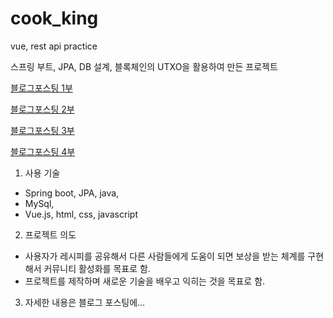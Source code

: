 # cook_king
vue, rest api practice

스프링 부트, JPA, DB 설계, 블록체인의 UTXO을 활용하여 만든 프로젝트

[블로그포스팅 1부](https://velog.io/@a45hvn/%ED%94%84%EB%A1%9C%EC%A0%9D%ED%8A%B8-%ED%9B%84%EA%B8%B0-3%EB%B6%80%EC%9E%91-%EB%A0%88%EC%8B%9C%ED%94%BC-%EA%B3%B5%EC%9C%A0-%EB%B0%8F-%EB%B8%94%EB%A1%9D%EC%B2%B4%EC%9D%B8-%EA%B3%B5%EB%B6%80-1%EB%B6%80)

[블로그포스팅 2부](https://velog.io/@a45hvn/%ED%94%84%EB%A1%9C%EC%A0%9D%ED%8A%B8-%ED%9B%84%EA%B8%B0-3%EB%B6%80%EC%9E%91-%EB%A0%88%EC%8B%9C%ED%94%BC-%EA%B3%B5%EC%9C%A0-%EB%B0%8F-%EB%B8%94%EB%A1%9D%EC%B2%B4%EC%9D%B8-%EA%B3%B5%EB%B6%80-2%EB%B6%80)

[블로그포스팅 3부](https://velog.io/@a45hvn/%ED%94%84%EB%A1%9C%EC%A0%9D%ED%8A%B8-%ED%9B%84%EA%B8%B0-3%EB%B6%80%EC%9E%91-%EB%A0%88%EC%8B%9C%ED%94%BC-%EA%B3%B5%EC%9C%A0-%EB%B0%8F-%EB%B8%94%EB%A1%9D%EC%B2%B4%EC%9D%B8-%EA%B3%B5%EB%B6%80-3%EB%B6%80)

[블로그포스팅 4부](https://velog.io/@a45hvn/%ED%94%84%EB%A1%9C%EC%A0%9D%ED%8A%B8-%ED%9B%84%EA%B8%B0-3%EB%B6%80%EC%9E%91-%EB%A0%88%EC%8B%9C%ED%94%BC-%EA%B3%B5%EC%9C%A0-%EB%B0%8F-%EB%B8%94%EB%A1%9D%EC%B2%B4%EC%9D%B8-%EA%B3%B5%EB%B6%80-4%EB%B6%80-%ED%9B%84%EA%B8%B0)



1. 사용 기술
- Spring boot, JPA, java,
- MySql,
- Vue.js, html, css, javascript

2. 프로젝트 의도
- 사용자가 레시피를 공유해서 다른 사람들에게 도움이 되면 보상을 받는 체계를 구현해서 커뮤니티 활성화를 목표로 함.
- 프로젝트를 제작하며 새로운 기술을 배우고 익히는 것을 목표로 함.

3. 자세한 내용은 블로그 포스팅에...

